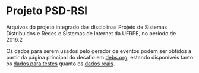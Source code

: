 # Projeto PSD-RSI

Arquivos do projeto integrado das disciplinas Projeto de Sistemas
Distribuidos e Redes e Sistemas de Internet da UFRPE, no período
de 2016.2

Os dados para serem usados pelo gerador de eventos podem ser
obtidos a partir da página principal do desafio em [debs.org][1], 
estando disponíveis tanto os [dados para testes][2] quanto os
[dados reais][3].


[1]: http://debs.org/?p=59 "Debs 2016 Grand Challenge"
[2]: https://www.dropbox.com/s/vo83ohrgcgfqq27/data.tar.bz2 "small subset for testing"
[3]: https://www.dropbox.com/s/dcy21uc745pv98i/data.zip "bigger dataset"

